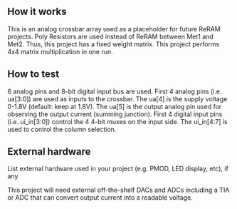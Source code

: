 <!---

This file is used to generate your project datasheet. Please fill in the information below and delete any unused
sections.

You can also include images in this folder and reference them in the markdown. Each image must be less than
512 kb in size, and the combined size of all images must be less than 1 MB.
-->

## How it works

This is an analog crossbar array used as a placeholder for future ReRAM projects. Poly Resistors are used instead of ReRAM between Met1 and Met2. Thus, this project has a fixed weight matrix. This project performs 4x4 matrix multiplication in one run.

## How to test

6 analog pins and 8-bit digital input bus are used. First 4 analog pins (i.e. ua[3:0]) are used as inputs to the crossbar. The ua[4] is the supply voltage 0-1.8V (default: keep at 1.8V). The ua[5] is the output analog pin used for observing the output current (summing junction). First 4 digital input pins (i.e. ui_in[3:0]) control the 4 4-bit muxes on the input side. The ui_in[4:7] is used to control the column selection.

## External hardware

List external hardware used in your project (e.g. PMOD, LED display, etc), if any

This project will need external off-the-shelf DACs and ADCs including a TIA or ADC that can convert output current into a readable voltage.
